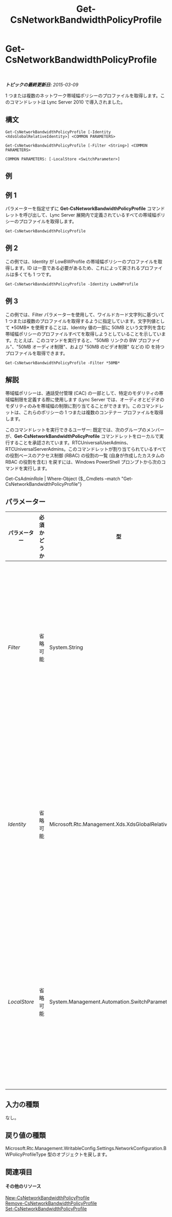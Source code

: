 ﻿---
title: Get-CsNetworkBandwidthPolicyProfile
TOCTitle: Get-CsNetworkBandwidthPolicyProfile
ms:assetid: 31784852-0cf4-4114-bf92-5eef6f346c47
ms:mtpsurl: https://technet.microsoft.com/ja-jp/library/Gg425815(v=OCS.15)
ms:contentKeyID: 48271690
ms.date: 05/19/2016
mtps_version: v=OCS.15
ms.translationtype: HT
---

# Get-CsNetworkBandwidthPolicyProfile

 

_**トピックの最終更新日:** 2015-03-09_

1 つまたは複数のネットワーク帯域幅ポリシーのプロファイルを取得します。このコマンドレットは Lync Server 2010 で導入されました。

## 構文

    Get-CsNetworkBandwidthPolicyProfile [-Identity <XdsGlobalRelativeIdentity>] <COMMON PARAMETERS>

    Get-CsNetworkBandwidthPolicyProfile [-Filter <String>] <COMMON PARAMETERS>

    COMMON PARAMETERS: [-LocalStore <SwitchParameter>]

## 例

## 例 1

パラメーターを指定せずに **Get-CsNetworkBandwidthPolicyProfile** コマンドレットを呼び出して、Lync Server 展開内で定義されているすべての帯域幅ポリシーのプロファイルを取得します。

    Get-CsNetworkBandwidthPolicyProfile

## 例 2

この例では、Identity が LowBWProfile の帯域幅ポリシーのプロファイルを取得します。ID は一意である必要があるため、これによって戻されるプロファイルは多くても 1 つです。

    Get-CsNetworkBandwidthPolicyProfile -Identity LowBWProfile

## 例 3

この例では、Filter パラメーターを使用して、ワイルドカード文字列に基づいて 1 つまたは複数のプロファイルを取得するように指定しています。文字列値として \*50MB\* を使用することは、Identity 値の一部に 50MB という文字列を含む帯域幅ポリシーのプロファイルすべてを取得しようとしていることを示しています。たとえば、このコマンドを実行すると、"50MB リンクの BW プロファイル"、"50MB オーディオ制限"、および "50MB のビデオ制限" などの ID を持つプロファイルを取得できます。

    Get-CsNetworkBandwidthPolicyProfile -Filter *50MB*

## 解説

帯域幅ポリシーは、通話受付管理 (CAC) の一部として、特定のモダリティの帯域幅制限を定義する際に使用します (Lync Server では、オーディオとビデオのモダリティのみを帯域幅の制限に割り当てることができます)。このコマンドレットは、これらのポリシーの 1 つまたは複数のコンテナー プロファイルを取得します。

このコマンドレットを実行できるユーザー: 既定では、次のグループのメンバーが、**Get-CsNetworkBandwidthPolicyProfile** コマンドレットをローカルで実行することを承認されています。RTCUniversalUserAdmins、RTCUniversalServerAdmins。このコマンドレットが割り当てられているすべての役割ベースのアクセス制御 (RBAC) の役割の一覧 (自身が作成したカスタムの RBAC の役割を含む) を戻すには、Windows PowerShell プロンプトから次のコマンドを実行します。

Get-CsAdminRole | Where-Object {$\_.Cmdlets –match "Get-CsNetworkBandwidthPolicyProfile"}

## パラメーター


<table>
<colgroup>
<col style="width: 25%" />
<col style="width: 25%" />
<col style="width: 25%" />
<col style="width: 25%" />
</colgroup>
<thead>
<tr class="header">
<th>パラメーター</th>
<th>必須かどうか</th>
<th>型</th>
<th>説明</th>
</tr>
</thead>
<tbody>
<tr class="odd">
<td><p><em>Filter</em></p></td>
<td><p>省略可能</p></td>
<td><p>System.String</p></td>
<td><p>Identity 値がワイルドカード パターンと一致する帯域幅ポリシーのプロファイルを取得するために使用する、ワイルドカードを含む文字列。</p></td>
</tr>
<tr class="even">
<td><p><em>Identity</em></p></td>
<td><p>省略可能</p></td>
<td><p>Microsoft.Rtc.Management.Xds.XdsGlobalRelativeIdentity</p></td>
<td><p>取得する帯域幅ポリシー プロファイルを一意に識別する文字列値。Identity を指定すると、取得されるプロファイルは多くても 1 つになります。</p></td>
</tr>
<tr class="odd">
<td><p><em>LocalStore</em></p></td>
<td><p>省略可能</p></td>
<td><p>System.Management.Automation.SwitchParameter</p></td>
<td><p>中央管理ストア 自体からではなく、中央管理ストア のローカル レプリカからネットワーク帯域幅ポリシーのプロファイルを取得します。</p></td>
</tr>
</tbody>
</table>


## 入力の種類

なし。

## 戻り値の種類

Microsoft.Rtc.Management.WritableConfig.Settings.NetworkConfiguration.BWPolicyProfileType 型のオブジェクトを戻します。

## 関連項目

#### その他のリソース

[New-CsNetworkBandwidthPolicyProfile](new-csnetworkbandwidthpolicyprofile.md)  
[Remove-CsNetworkBandwidthPolicyProfile](remove-csnetworkbandwidthpolicyprofile.md)  
[Set-CsNetworkBandwidthPolicyProfile](set-csnetworkbandwidthpolicyprofile.md)

